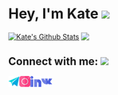 # Hey, I'm Kate <img src ="https://media.giphy.com/media/dyAnngHb30dDdiaW3x/giphy.gif" height="50"> 


<a href="https://github.com/Ekaterina300799">
<img align="center" alt="Kate's Github Stats" src="https://github-readme-stats.codestackr.vercel.app/api?username=Ekaterina300799&show_icons=true&hide_border=true&count_private=true&include_all_commits=true&theme=dracula" /></a>

<a href="https://github.com/sabesansathananthan">
  <img align="center" src="https://github-readme-stats.anuraghazra1.vercel.app/api/top-langs/?username=Ekaterina300799&layout=compact&theme=dracula" />
</a>


## Connect with me: <img src ="https://media.giphy.com/media/Ovorh6b0MAawDFdMPN/giphy.gif" height="35"> 

[<img align="left" alt="Kate| Telegram" height="22px" src="./logo/telegram.png" />][telegram]
[<img align="left" alt="Kate | Instagram" height="22px" src="./logo/instagram.png" />][instagram]
[<img align="left" alt="kate| LinkedIn" height="22px" src="./logo/linkedin.png" />][linkedin]
[<img align="left" alt="kate| LinkedIn" height="22px" src="./logo/vk.png" />][vk]





[telegram]: https://t.me/katringht

[instagram]: https://instagram.com/katringht?igshid=19ru0uv0dr6sf

[linkedin]: https://www.linkedin.com/in/ekaterina-tarasova-5ba18b1b4/

[vk]: https://vk.com/katrin_tko


